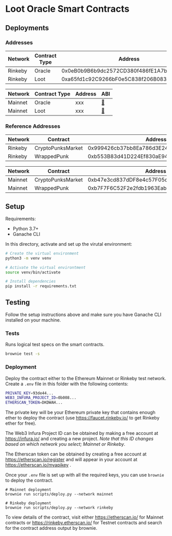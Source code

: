 # Loot Oracle Smart Contracts

## Deployments

### Addresses

| Network | Contract Type | Address                                    | ABI                               |
| ------- | ------------- | ------------------------------------------ | --------------------------------- |
| Rinkeby | Oracle        | 0x0eB0b9B6b9dc2572CD380f486fE1A7b353b97d16 | [🔗](build/contracts/Oracle.json) |
| Rinkeby | Loot          | 0xa65fd1c92C9266bF0e5C838f206B083497acFEf2 | [🔗](build/contracts/Loot.json)   |

| Network | Contract Type | Address | ABI                               |
| ------- | ------------- | ------- | --------------------------------- |
| Mainnet | Oracle        | xxx     | [🔗](build/contracts/Oracle.json) |
| Mainnet | Loot          | xxx     | [🔗](build/contracts/Loot.json)   |

### Reference Addresses

| Network | Contract          | Address                                    | ABI                                          |
| ------- | ----------------- | ------------------------------------------ | -------------------------------------------- |
| Rinkeby | CryptoPunksMarket | 0x999426cb37bb8Ea786d3E24F6094004fad686f70 | [🔗](build/contracts/CryptoPunksMarket.json) |
| Rinkeby | WrappedPunk       | 0xb553B83d41D224Ef830aE9467E2F6DB612813081 | [🔗](build/contracts/WrappedPunk.json)       |

| Network | Contract          | Address                                    | ABI                                          |
| ------- | ----------------- | ------------------------------------------ | -------------------------------------------- |
| Mainnet | CryptoPunksMarket | 0xb47e3cd837dDF8e4c57F05d70Ab865de6e193BBB | [🔗](build/contracts/CryptoPunksMarket.json) |
| Mainnet | WrappedPunk       | 0xb7F7F6C52F2e2fdb1963Eab30438024864c313F6 | [🔗](build/contracts/WrappedPunk.json)       |

## Setup

Requirements:

- Python 3.7+
- Ganache CLI

In this directory, activate and set up the virutal environment:

```bash
# Create the virtual environment
python3 -m venv venv

# Activate the virtual environtment
source venv/bin/activate

# Install dependencies
pip install -r requirements.txt
```

## Testing

Follow the setup instructions above and make sure you have Ganache CLI installed on your machine.

### Tests

Runs logical test specs on the smart contracts.

```bash
brownie test -s
```

### Deployment

Deploy the contract either to the Ethereum Mainnet or Rinkeby test network. Create a `.env` file in this folder with the following contents:

```bash
PRIVATE_KEY=93de44...
WEB3_INFURA_PROJECT_ID=0b008...
ETHERSCAN_TOKEN=DKDWAH...
```

The private key will be your Ethereum private key that contains enough ether to deploy the contract (use https://faucet.rinkeby.io/ to get Rinkeby ether for free).

The Web3 Infura Project ID can be obtained by making a free account at https://infura.io/ and creating a new project. _Note that this ID changes based on which network you select; Mainnet or Rinkeby_.

The Etherscan token can be obtained by creating a free account at https://etherscan.io/register and will appear in your account at https://etherscan.io/myapikey .

Once your `.env` file is set up with all the required keys, you can use `brownie` to deploy the contract.

```
# Mainnet deployment
brownie run scripts/deploy.py --network mainnet

# Rinkeby deployment
brownie run scripts/deploy.py --network rinkeby
```

To view details of the contract, visit either https://etherscan.io/ for Mainnet contracts or https://rinkeby.etherscan.io/ for Testnet contracts and search for the contract address output by brownie.
